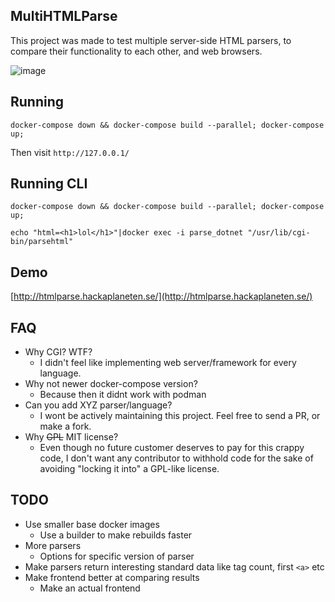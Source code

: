## MultiHTMLParse

This project was made to test multiple server-side HTML parsers, to compare their functionality to each other, and web browsers.

![image](https://github.com/avlidienbrunn/multihtmlparse/assets/1272648/d4295819-1550-4dfe-856a-a52fa2c19478)



## Running

`docker-compose down && docker-compose build --parallel; docker-compose up;`

Then visit `http://127.0.0.1/`

## Running CLI

`docker-compose down && docker-compose build --parallel; docker-compose up;`

`echo "html=<h1>lol</h1>"|docker exec -i parse_dotnet "/usr/lib/cgi-bin/parsehtml"`

## Demo

[http://htmlparse.hackaplaneten.se/](http://htmlparse.hackaplaneten.se/)

## FAQ

* Why CGI? WTF?
    - I didn't feel like implementing web server/framework for every language.
* Why not newer docker-compose version?
    - Because then it didnt work with podman
* Can you add XYZ parser/language?
    - I wont be actively maintaining this project. Feel free to send a PR, or make a fork.
* Why ~~GPL~~ MIT license?
    - Even though no future customer deserves to pay for this crappy code, I don't want any contributor to withhold code for the sake of avoiding "locking it into" a GPL-like license.

## TODO
* Use smaller base docker images
    * Use a builder to make rebuilds faster
* More parsers
    * Options for specific version of parser
* Make parsers return interesting standard data like tag count, first `<a>` etc
* Make frontend better at comparing results
    * Make an actual frontend
